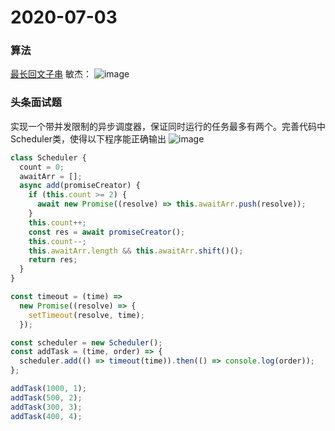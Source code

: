 # 2020-07-03
### 算法
[最长回文子串](https://leetcode-cn.com/problems/longest-palindromic-substring)
敏杰：
![image](https://cdn.nlark.com/yuque/0/2020/png/384033/1594208857128-92bc18bb-ced6-4f56-9617-7446710c4d7f.png)

### 头条面试题
实现一个带并发限制的异步调度器，保证同时运行的任务最多有两个。完善代码中Scheduler类，使得以下程序能正确输出
![image](https://cdn.nlark.com/yuque/0/2020/png/384033/1594208815227-aef08443-d32a-4224-955b-19197d3baf2d.png)
```javascript
class Scheduler {
  count = 0;
  awaitArr = [];
  async add(promiseCreator) {
    if (this.count >= 2) {
      await new Promise((resolve) => this.awaitArr.push(resolve));
    }
    this.count++;
    const res = await promiseCreator();
    this.count--;
    this.awaitArr.length && this.awaitArr.shift()();
    return res;
  }
}

const timeout = (time) =>
  new Promise((resolve) => {
    setTimeout(resolve, time);
  });

const scheduler = new Scheduler();
const addTask = (time, order) => {
  scheduler.add(() => timeout(time)).then(() => console.log(order));
};

addTask(1000, 1);
addTask(500, 2);
addTask(300, 3);
addTask(400, 4);
```
